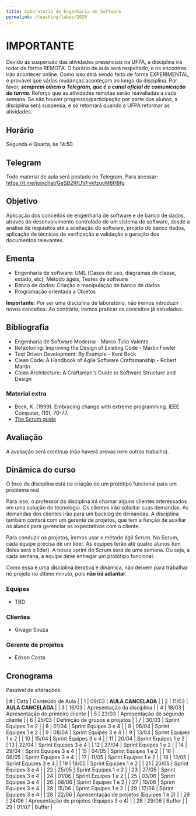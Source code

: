 ```yaml
---
title: Laboratório de Engenharia de Software
permalink: /teaching/labes/2020
---
```


# IMPORTANTE

Devido as suspensão das atividades presenciais na UFPA, a disciplina irá rodar de forma REMOTA. O horário de aula será respeitado, e os encontros irão acontecer online. Como isso está sendo feito de forma EXPERIMENTAL, é provável que várias mudanças aconteçam ao longo da disciplina. Por favor, ***semprem olhem o Telegram, que é o canal oficial de comunicação da turma***. Reforço que as atividades remotas serão reavaliadas a cada semana. Se não houver progresso/participação por parte dos alunos, a disciplina será suspensa, e só retornará quando a UFPA retormar as atividades.

## Horário

Segunda e Quarta, às 14:50.

## Telegram

Todo material de aula será postado no Telegram. Para acessar: https://t.me/joinchat/GeSB2RfUVFvkfzuoM8H8fg

## Objetivo


Aplicação dos conceitos de engenharia de software e de banco de dados, através do desenvolvimento controlado de um sistema de software, desde a análise de requisitos até a aceitação do software, projeto do banco dados, aplicação de técnicas de verificação e validação e geração dos documentos relevantes.

## Ementa

- Engenharia de software: UML (Casos de uso, diagramas de classe, estado, etc), Método ágeis, Testes de software
- Banco de dados: Criação e manipulação de banco de dados
- Programação orientada a Objetos

**Importante**: Por ser uma disciplina de laboratório, não iremos introduzir novos conceitos. Ao contrário, iremos praticar os conceitos já estudados.


## Bibliografia

- Engenharia de Software Moderna - Marco Tulio Valente
- Refactoring: Improving the Design of Existing Code - Martin Fowler
- Test Driven Development: By Example - Kent Beck
- Clean Code: A Handbook of Agile Software Craftsmanship - Robert Martin
- Clean Architecture: A Craftsman's Guide to Software Structure and Design

### Material extra

- Beck, K. (1999). Embracing change with extreme programming. IEEE Computer, (10), 70-77.
- [The Scrum guide](https://www.scrum.org/resources/scrum-guide)

## Avaliação

A avaliação será contínua (não haverá provas nem outros trabalho).

## Dinâmica do curso

O foco da disciplina está na criação de um protótipo funcional para um problema real.

Para isso, o professor da disciplina irá chamar alguns clientes interessados em uma solução de tecnologia. Os clientes irão solicitar suas demandas. As demandas dos clientes irão para um backlog de demandas. A disciplina também contará com um gerente de projetos, que tem a função de auxiliar os alunos para gerenciar as expectativas com o cliente.

Para conduzir os projetos, iremos usar o método ágil *Scrum*. No Scrum, cada equipe precisa de um líder. As equipes terão até quatro alunos (um deles será o líder). A nossa sprint do Scrum será de uma semana. Ou seja, a cada semana, a equipe deve entregar um protótipo funcional.

Como essa é uma disciplina iterativa e dinâmica, não deixem para trabalhar no projeto no último minuto, pois **não irá adiantar**.

### Equipes

- TBD

### Clientes

- Givago Souza

### Gerente de projetos

- Edson Costa

## Cronograma

Passível de alterações.

| # | Data  | Conteúdo de Aula                                     |
| 1 | 09/03 | **AULA CANCELADA**                                   |
| 2 | 11/03 | **AULA CANCELADA**                                   |
| 3 | 16/03 | Apresentação da disciplina                           |
| 4 | 18/03 | Apresentação do primeiro cliente                     |
| 5 | 23/03 | Apresentação do segundo cliente                      |
| 6 | 25/03 | Definição de grupos e projetos                       |
| 7 | 30/03 | Sprint Equipes 1 e 2                                 |
| 8 | 01/04 | Sprint Equipes 3 e 4                                 |
| 9 | 06/04 | Sprint Equipes 1 e 2                                 |
| 9 | 08/04 | Sprint Equipes 3 e 4                                 |
| 9 | 13/04 | Sprint Equipes 1 e 2                                 |
| 10 | 15/04 | Sprint Equipes 3 e 4                                |
| 11 | 20/04 | Sprint Equipes 1 e 2                                |
| 13 | 22/04 | Sprint Equipes 3 e 4                                |
| 12 | 27/04 | Sprint Equipes 1 e 2                                |
| 14 | 29/04 | Sprint Equipes 3 e 4                                |
| 15 | 04/05 | Sprint Equipes 1 e 2                                |
| 16 | 06/05 | Sprint Equipes 3 e 4                                |
| 17 | 11/05 | Sprint Equipes 1 e 2                                |
| 18 | 13/05 | Sprint Equipes 3 e 4                                |
| 19 | 18/05 | Sprint Equipes 1 e 2                                |
| 21 | 20/05 | Sprint Equipes 3 e 4                                |
| 22 | 25/05 | Sprint Equipes 1 e 2                                |
| 23 | 27/05 | Sprint Equipes 3 e 4                                |
| 24 | 01/06 | Sprint Equipes 1 e 2                                |
| 25 | 03/06 | Sprint Equipes 3 e 4                                |
| 26 | 08/06 | Sprint Equipes 1 e 2                                |
| 27 | 10/06 | Sprint Equipes 3 e 4                                |
| 28 | 15/06 | Sprint Equipes 1 e 2                                |
| 29 | 17/06 | Sprint Equipes 3 e 4                                |
| 28 | 22/06 | Apresentação de projetos (Equipes 1 e 2)            |
| 29 | 24/06 | Apresentação de projetos (Equipes 3 e 4)            |
| 28 | 29/06 | Buffer                                              |
| 29 | 01/07 | Buffer                                              |
